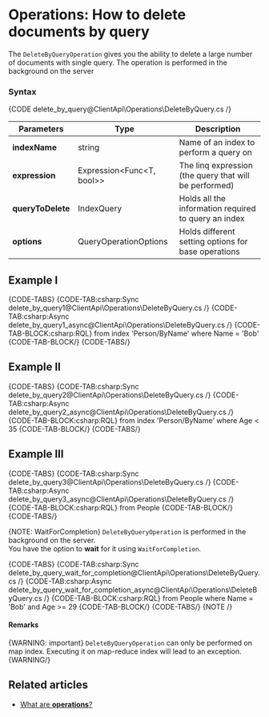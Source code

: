 ﻿# Operations: How to delete documents by query

The `DeleteByQueryOperation` gives you the ability to delete a large number of documents with single query.
The operation is performed in the background on the server 

### Syntax

{CODE delete_by_query@ClientApi\Operations\DeleteByQuery.cs /}

| Parameters | Type | Description |
| ------------- | ------------- | ----- |
| **indexName** | string | Name of an index to perform a query on |
| **expression** | Expression<Func<T, bool>> | The linq expression (the query that will be performed) |
| **queryToDelete** | IndexQuery | Holds all the information required to query an index |
| **options** | QueryOperationOptions | Holds different setting options for base operations |



## Example I
{CODE-TABS}
{CODE-TAB:csharp:Sync delete_by_query1@ClientApi\Operations\DeleteByQuery.cs /}
{CODE-TAB:csharp:Async delete_by_query1_async@ClientApi\Operations\DeleteByQuery.cs /}
{CODE-TAB-BLOCK:csharp:RQL}
from index 'Person/ByName' where Name = 'Bob' 
{CODE-TAB-BLOCK/}
{CODE-TABS/}


## Example II
{CODE-TABS}
{CODE-TAB:csharp:Sync delete_by_query2@ClientApi\Operations\DeleteByQuery.cs /}
{CODE-TAB:csharp:Async delete_by_query2_async@ClientApi\Operations\DeleteByQuery.cs /}
{CODE-TAB-BLOCK:csharp:RQL}
from index 'Person/ByName' where Age < 35
{CODE-TAB-BLOCK/}
{CODE-TABS/}

## Example III
{CODE-TABS}
{CODE-TAB:csharp:Sync delete_by_query3@ClientApi\Operations\DeleteByQuery.cs /}
{CODE-TAB:csharp:Async delete_by_query3_async@ClientApi\Operations\DeleteByQuery.cs /}
{CODE-TAB-BLOCK:csharp:RQL}
from People
{CODE-TAB-BLOCK/}
{CODE-TABS/}

{NOTE: WaitForCompletion}
`DeleteByQueryOperation` is performed in the background on the server.    
You have the option to **wait** for it using `WaitForCompletion`.

{CODE-TABS}
{CODE-TAB:csharp:Sync delete_by_query_wait_for_completion@ClientApi\Operations\DeleteByQuery.cs /}
{CODE-TAB:csharp:Async delete_by_query_wait_for_completion_async@ClientApi\Operations\DeleteByQuery.cs /}
{CODE-TAB-BLOCK:csharp:RQL}
from People where Name = 'Bob' and Age >= 29
{CODE-TAB-BLOCK/}
{CODE-TABS/}
{NOTE /}

#### Remarks
{WARNING: important} 
`DeleteByQueryOperation` can only be performed on map index. Executing it on map-reduce index will lead to an exception. 
{WARNING/}


## Related articles

- [What are **operations**?](../what-are-operations?)  
